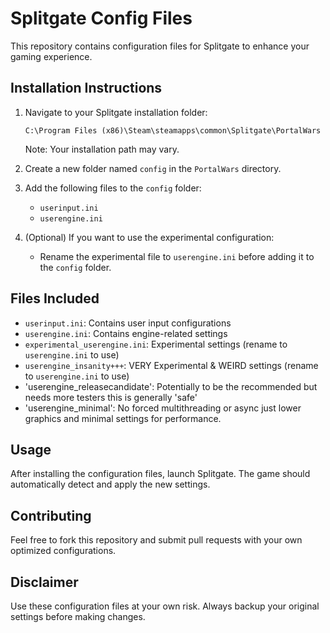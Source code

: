 # Splitgate Config Files

This repository contains configuration files for Splitgate to enhance your gaming experience.

## Installation Instructions

1. Navigate to your Splitgate installation folder:
   ```
   C:\Program Files (x86)\Steam\steamapps\common\Splitgate\PortalWars
   ```
   Note: Your installation path may vary.

2. Create a new folder named `config` in the `PortalWars` directory.

3. Add the following files to the `config` folder:
   - `userinput.ini`
   - `userengine.ini`

4. (Optional) If you want to use the experimental configuration:
   - Rename the experimental file to `userengine.ini` before adding it to the `config` folder.

## Files Included

- `userinput.ini`: Contains user input configurations
- `userengine.ini`: Contains engine-related settings
- `experimental_userengine.ini`: Experimental settings (rename to `userengine.ini` to use)
- `userengine_insanity+++`: VERY Experimental & WEIRD settings (rename to `userengine.ini` to use)
- 'userengine_releasecandidate': Potentially to be the recommended but needs more testers this is generally 'safe'
- 'userengine_minimal': No forced multithreading or async just lower graphics and minimal settings for performance. 

## Usage

After installing the configuration files, launch Splitgate. The game should automatically detect and apply the new settings.

## Contributing

Feel free to fork this repository and submit pull requests with your own optimized configurations.

## Disclaimer

Use these configuration files at your own risk. Always backup your original settings before making changes.
